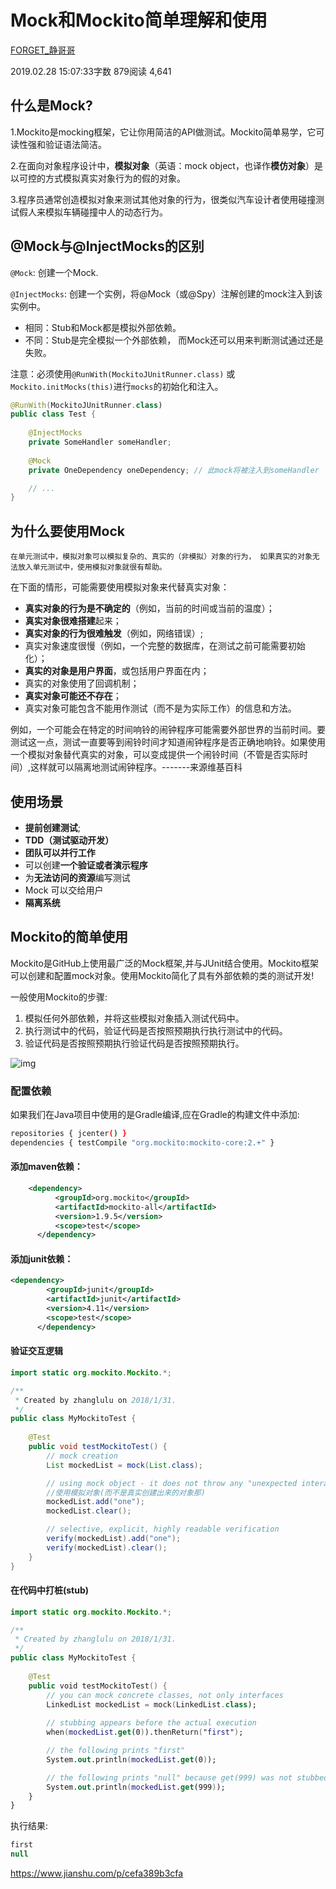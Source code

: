 # Mock和Mockito简单理解和使用

[FORGET_静哥哥](https://www.jianshu.com/u/3f128b2d6577)

2019.02.28 15:07:33字数 879阅读 4,641

## 什么是Mock?

1.Mockito是mocking框架，它让你用简洁的API做测试。Mockito简单易学，它可读性强和验证语法简洁。

2.在面向对象程序设计中，**模拟对象**（英语：mock object，也译作**模仿对象**）是以可控的方式模拟真实对象行为的假的对象。

3.程序员通常创造模拟对象来测试其他对象的行为，很类似汽车设计者使用碰撞测试假人来模拟车辆碰撞中人的动态行为。

## @Mock与@InjectMocks的区别

`@Mock`: 创建一个Mock.

`@InjectMocks`: 创建一个实例，将@Mock（或@Spy）注解创建的mock注入到该实例中。

- 相同：Stub和Mock都是模拟外部依赖。
- 不同：Stub是完全模拟一个外部依赖， 而Mock还可以用来判断测试通过还是失败。

注意：必须使用`@RunWith(MockitoJUnitRunner.class)` 或 `Mockito.initMocks(this)`进行`mocks`的初始化和注入。

```kotlin
@RunWith(MockitoJUnitRunner.class)  
public class Test {  
  
    @InjectMocks  
    private SomeHandler someHandler;  
  
    @Mock  
    private OneDependency oneDependency; // 此mock将被注入到someHandler  

    // ...   
}  
```

## 为什么要使用Mock

```undefined
在单元测试中，模拟对象可以模拟复杂的、真实的（非模拟）对象的行为， 如果真实的对象无法放入单元测试中，使用模拟对象就很有帮助。
```

在下面的情形，可能需要使用模拟对象来代替真实对象：

- **真实对象的行为是不确定的**（例如，当前的时间或当前的温度）；
- **真实对象很难搭建**起来；
- **真实对象的行为很难触发**（例如，网络错误）;
- 真实对象速度很慢（例如，一个完整的数据库，在测试之前可能需要初始化）；
- **真实的对象是用户界面**，或包括用户界面在内；
- 真实的对象使用了回调机制； 
- **真实对象可能还不存在**；
- 真实对象可能包含不能用作测试（而不是为实际工作）的信息和方法。

例如，一个可能会在特定的时间响铃的闹钟程序可能需要外部世界的当前时间。要测试这一点，测试一直要等到闹铃时间才知道闹钟程序是否正确地响铃。如果使用一个模拟对象替代真实的对象，可以变成提供一个闹铃时间（不管是否实际时间）,这样就可以隔离地测试闹钟程序。-------来源维基百科

## 使用场景

- **提前创建测试**; 
- **TDD（测试驱动开发）**
- **团队可以并行工作**
- 可以创建**一个验证或者演示程序**
- 为**无法访问的资源**编写测试
- Mock 可以交给用户
- **隔离系统**

## Mockito的简单使用

Mockito是GitHub上使用最广泛的Mock框架,并与JUnit结合使用。Mockito框架可以创建和配置mock对象。使用Mockito简化了具有外部依赖的类的测试开发!

一般使用Mockito的步骤:

1. 模拟任何外部依赖，并将这些模拟对象插入测试代码中。
2. 执行测试中的代码，验证代码是否按照预期执行执行测试中的代码。
3. 验证代码是否按照预期执行验证代码是否按照预期执行。

![img](https://upload-images.jianshu.io/upload_images/5460315-b8d4271d079d170e.png?imageMogr2/auto-orient/strip|imageView2/2/w/668/format/webp)

### 配置依赖

如果我们在Java项目中使用的是Gradle编译,应在Gradle的构建文件中添加:

```bash
repositories { jcenter() }
dependencies { testCompile "org.mockito:mockito-core:2.+" }
```

#### 添加maven依赖：

```xml
    <dependency>
          <groupId>org.mockito</groupId>
          <artifactId>mockito-all</artifactId>
          <version>1.9.5</version>
          <scope>test</scope>
      </dependency>
```

#### 添加junit依赖：

```xml
<dependency>
        <groupId>junit</groupId>
        <artifactId>junit</artifactId>
        <version>4.11</version>
        <scope>test</scope>
      </dependency>
```

#### 验证交互逻辑

```java
import static org.mockito.Mockito.*;

/**
 * Created by zhanglulu on 2018/1/31.
 */
public class MyMockitoTest {
    
    @Test
    public void testMockitoTest() {
        // mock creation
        List mockedList = mock(List.class);

        // using mock object - it does not throw any "unexpected interaction" exception
        //使用模拟对象(而不是真实创建出来的对象那)
        mockedList.add("one");
        mockedList.clear();

        // selective, explicit, highly readable verification
        verify(mockedList).add("one");
        verify(mockedList).clear();
    }
}
```

#### 在代码中打桩(stub)

```kotlin
import static org.mockito.Mockito.*;

/**
 * Created by zhanglulu on 2018/1/31.
 */
public class MyMockitoTest {
    
    @Test
    public void testMockitoTest() {
        // you can mock concrete classes, not only interfaces
        LinkedList mockedList = mock(LinkedList.class);
        
        // stubbing appears before the actual execution
        when(mockedList.get(0)).thenReturn("first");

        // the following prints "first"
        System.out.println(mockedList.get(0));

        // the following prints "null" because get(999) was not stubbed
        System.out.println(mockedList.get(999));
    }
}
```

执行结果:

```csharp
first
null
```



https://www.jianshu.com/p/cefa389b3cfa